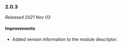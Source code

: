 ### 2.0.3

_Released 2021 Nov 03_

#### Improvements

- Added version information to the module descriptor.